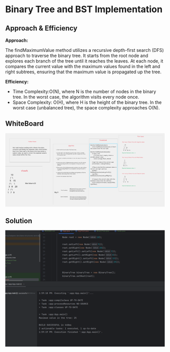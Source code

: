 # Binary Tree and BST Implementation


## Approach & Efficiency
  **Approach:**

  The findMaximumValue method utilizes a recursive depth-first search (DFS) approach to traverse the binary tree.
  It starts from the root node and explores each branch of the tree until it reaches the leaves. At each node, 
  it compares the current value with the maximum values found in the left and right subtrees, ensuring that the
  maximum value is propagated up the tree.

  **Efficiency:**
  - Time Complexity:O(N), where N is the number of nodes in the binary tree. In the worst case, 
      the algorithm visits every node once.
  - Space Complexity:  O(H), where H is the height of the binary tree. In the worst case (unbalanced tree), 
    the space complexity approaches O(N).


## WhiteBoard

![Whiteboard](app/src/test/resources/cc16whiteboard.png)

## Solution
![Output](app/src/test/resources/cc16output.png)